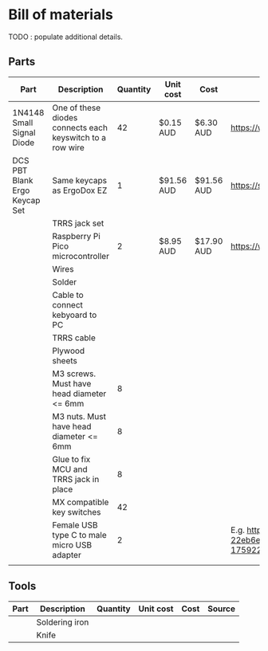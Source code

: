 # Bill of materials

TODO : populate additional details.

## Parts

| Part | Description | Quantity | Unit cost | Cost | Source |
|---|---|---|---|---|---|
| 1N4148 Small Signal Diode | One of these diodes connects each keyswitch to a row wire | 42 | $0.15 AUD | $6.30 AUD | https://www.altronics.com.au/p/z0101-1n914-1n4148-small-signal-diode/ |
| DCS PBT Blank Ergo Keycap Set | Same keycaps as ErgoDox EZ | 1 | $91.56 AUD | $91.56 AUD | https://spkeyboards.com/collections/ergodox/products/sp-dcs-pbt-blank-ergo-keycap-sets |
|  | TRRS jack set | | | | |
|  | Raspberry Pi Pico microcontroller | 2 | $8.95 AUD | $17.90 AUD | https://www.altronics.com.au/p/z6421-raspberry-pi-pico-microcontroller-board/ |
|  | Wires | | | | |
|  | Solder | | | | |
|  | Cable to connect kebyoard to PC | | | | |
|  | TRRS cable | | | | |
|  | Plywood sheets | | | | |
|  | M3 screws.  Must have head diameter <= 6mm | 8 | | | |
|  | M3 nuts.  Must have head diameter <= 6mm | 8 | | | |
|  | Glue to fix MCU and TRRS jack in place | 8 | | | |
|  | MX compatible key switches | 42 | | | |
|  | Female USB type C to male micro USB adapter | 2 | | | E.g. https://www.temu.com/ul/kuiper/un9.html?subj=goods-un&_bg_fs=1&_p_jump_id=894&_x_vst_scene=adg&goods_id=601099524505478&sku_id=17592251240625&adg_ctx=a-47bb7b17~c-83d749e4~f-22eb6ec9&_x_ads_sub_channel=shopping&_p_rfs=1&_x_ns_prz_type=3&_x_ns_sku_id=17592251240625&mrk_rec=1&_x_ads_channel=google&_x_gmc_account=710728018&_x_login_type=Google&_x_ads_account=2720833615&_x_ads_set=20881259229&_x_ads_id=160985751310&_x_ads_creative_id=685592974499&_x_ns_source=g&_x_ns_gclid=EAIaIQobChMIy_XK34LHhgMVApRLBR2NQwUbEAQYASABEgLHPvD_BwE&_x_ns_placement=&_x_ns_match_type=&_x_ns_ad_position=&_x_ns_product_id=710728018-17592251240625&_x_ns_target=&_x_ns_devicemodel=&_x_ns_wbraid=Cj4KCAjwmYCzBhAbEi4Ayn_0SA06He6H5imDR3AJ5Kx9DufXFqt2mEon7Wn3tBalPAiKytm4aAUsK9caGgK5Qg&_x_ns_gbraid=0AAAAAo4mICGmDyEvqse-Wlu23aa9DEldQ&_x_ns_targetid=pla-1184120363902&gad_source=1&gclid=EAIaIQobChMIy_XK34LHhgMVApRLBR2NQwUbEAQYASABEgLHPvD_BwE&is_back=1 |
|  | | | | | |

## Tools

| Part | Description | Quantity | Unit cost | Cost | Source |
|---|---|---|---|---|---|
| | Soldering iron | | | | |
| | Knife | | | | |
